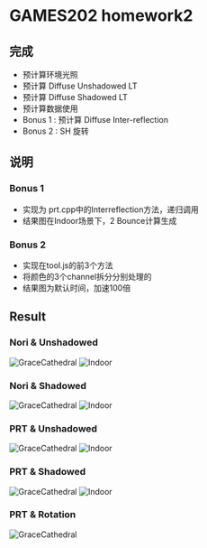 # GAMES202 homework2

## 完成
- 预计算环境光照
- 预计算 Diffuse Unshadowed LT
- 预计算 Diffuse Shadowed LT
- 预计算数据使用
- Bonus 1 : 预计算 Diffuse Inter-reflection
- Bonus 2 : SH 旋转

## 说明

### Bonus 1
- 实现为 prt.cpp中的Interreflection方法，递归调用
- 结果图在Indoor场景下，2 Bounce计算生成

### Bonus 2
- 实现在tool.js的前3个方法
- 将颜色的3个channel拆分分别处理的
- 结果图为默认时间，加速100倍


## Result

### Nori & Unshadowed
![GraceCathedral](./images/Nori_Unshadowed_GraceCathedral.png)
![Indoor](./images/Nori_Unshadowed_Indoor.png)

### Nori & Shadowed
![GraceCathedral](./images/Nori_Shadowed_GraceCathedral.png)
![Indoor](./images/Nori_Shadowed_Indoor.png)

### PRT & Unshadowed
![GraceCathedral](./images/PRT_Unshadowed_GraceCathedral.png)
![Indoor](./images/PRT_Unshadowed_Indoor.png)

### PRT & Shadowed
![GraceCathedral](./images/PRT_Shadowed_GraceCathedral.png)
![Indoor](./images/PRT_Shadowed_Indoor.png)

### PRT & Rotation
![GraceCathedral](./images/PRT_Rotation_Shadowed_Graceathedral.gif)
